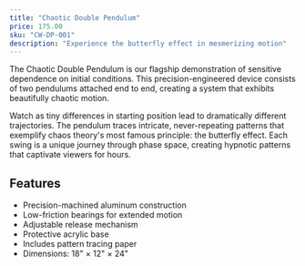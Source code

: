 ```yaml
---
title: "Chaotic Double Pendulum"
price: 175.00
sku: "CW-DP-001"
description: "Experience the butterfly effect in mesmerizing motion"
---
```


The Chaotic Double Pendulum is our flagship demonstration of sensitive dependence on initial conditions. This precision-engineered device consists of two pendulums attached end to end, creating a system that exhibits beautifully chaotic motion.

Watch as tiny differences in starting position lead to dramatically different trajectories. The pendulum traces intricate, never-repeating patterns that exemplify chaos theory's most famous principle: the butterfly effect. Each swing is a unique journey through phase space, creating hypnotic patterns that captivate viewers for hours.

## Features
- Precision-machined aluminum construction
- Low-friction bearings for extended motion
- Adjustable release mechanism
- Protective acrylic base
- Includes pattern tracing paper
- Dimensions: 18" × 12" × 24"
